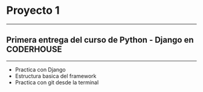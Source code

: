 # Proyecto 1

----

## Primera entrega del curso de Python - Django en CODERHOUSE

------
- Practica con Django
- Estructura basica del framework
- Practica con git desde la terminal
